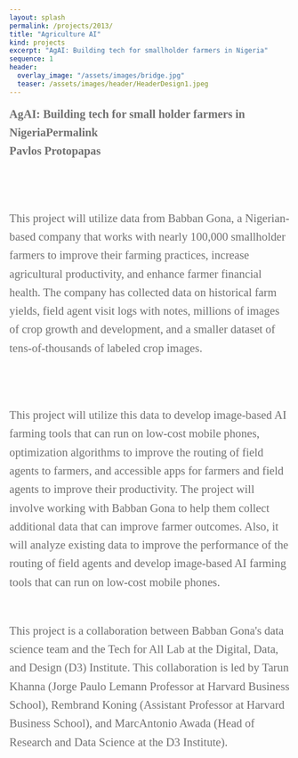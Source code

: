 ```yaml
---
layout: splash
permalink: /projects/2013/
title: "Agriculture AI"
kind: projects
excerpt: "AgAI: Building tech for smallholder farmers in Nigeria"
sequence: 1
header: 
  overlay_image: "/assets/images/bridge.jpg"
  teaser: /assets/images/header/HeaderDesign1.jpeg
--- 
```


<div style="font-family:Karla; font-size:1.3rem; color:#707070;line-height:1.6;">
<b> AgAI: Building tech for small holder farmers in NigeriaPermalink <br> Pavlos Protopapas </b>

<br><br>
This project will utilize data from Babban Gona, a Nigerian-based company that works with nearly 100,000 smallholder farmers to improve their farming practices, increase agricultural productivity, and enhance farmer financial health. The company has collected data on historical farm yields, field agent visit logs with notes, millions of images of crop growth and development, and a smaller dataset of tens-of-thousands of labeled crop images.

<br><br>
This project will utilize this data to develop image-based AI farming tools that can run on low-cost mobile phones, optimization algorithms to improve the routing of field agents to farmers, and accessible apps for farmers and field agents to improve their productivity. The project will involve working with Babban Gona to help them collect additional data that can improve farmer outcomes. Also, it will analyze existing data to improve the performance of the routing of field agents and develop image-based AI farming tools that can run on low-cost mobile phones.
<br><br>

This project is a collaboration between Babban Gona's data science team and the Tech for All Lab at the Digital, Data, and Design (D3) Institute. This collaboration is led by Tarun Khanna (Jorge Paulo Lemann Professor at Harvard Business School), Rembrand Koning (Assistant Professor at Harvard Business School), and MarcAntonio Awada (Head of Research and Data Science at the D3 Institute).

  
</div>



